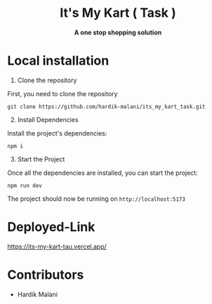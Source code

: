 <div align="center">
  <h1>It's My Kart ( Task )</h1>
  <p>
    <strong>A one stop shopping solution</strong>
  </p>
</div>

# Local installation

1. Clone the repository

First, you need to clone the repository

```
git clone https://github.com/hardik-malani/its_my_kart_task.git
```

2. Install Dependencies

Install the project's dependencies:

```
npm i
```

3. Start the Project

Once all the dependencies are installed, you can start the project:

```
npm run dev
```

The project should now be running on `http://localhost:5173`

# Deployed-Link

https://its-my-kart-tau.vercel.app/

# Contributors

* Hardik Malani
